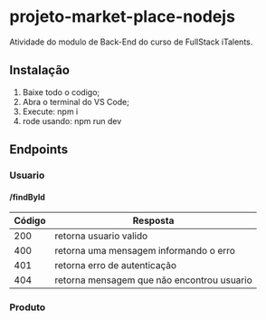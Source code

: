# projeto-market-place-nodejs

Atividade do modulo de Back-End do curso de FullStack iTalents.

## Instalação

1. Baixe todo o codigo;
2. Abra o terminal do VS Code;
3. Execute: npm i
4. rode usando: npm run dev


## Endpoints

### Usuario

#### /findById


| Código | Resposta                                    |
| --------- | --------------------------------------------- |
| 200     | retorna usuario valido                      |
| 400     | retorna uma mensagem informando o erro      |
| 401     | retorna erro de autenticação              |
| 404     | retorna mensagem que não encontrou usuario |

### Produto
